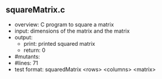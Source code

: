 ## squareMatrix.c

 - overview: C program to square a matrix
 - input: dimensions of the matrix and the matrix
 - output: 
     - print: printed squared matrix
     - return: 0
 - #mutants: 
 - #lines: 71
 - test format: squaredMatrix \<rows\> \<columns\> \<matrix\>